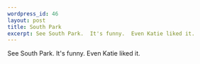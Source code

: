 ```yaml
--- 
wordpress_id: 46
layout: post
title: South Park
excerpt: See South Park.  It's funny.  Even Katie liked it.
---
```

See South Park.  It's funny.  Even Katie liked it.
